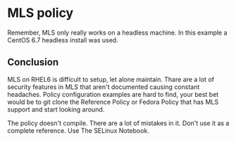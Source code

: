 # MLS policy
Remember, MLS only really works on a headless machine. In this example a CentOS 6.7 headless install was used.

## Conclusion
MLS on RHEL6 is difficult to setup, let alone maintain. Thare are a lot of security features in MLS that aren't documented causing constant headaches. Policy configuration examples are hard to find, your best bet would be to git clone the Reference Policy or Fedora Policy that has MLS support and start looking around.

The policy doesn't compile. There are a lot of mistakes in it. Don't use it as a complete reference. Use The SELinux Notebook.

